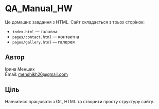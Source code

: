 # QA_Manual_HW

Це домашнє завдання з HTML. Сайт складається з трьох сторінок:
- `index.html` — головна
- `pages/contact.html` — контактна
- `pages/gallery.html` — галерея

## Автор
Ірина Менших  
Email: menshikh26@gmail.com

## Ціль
Навчитися працювати з Git, HTML та створити просту структуру сайту.
